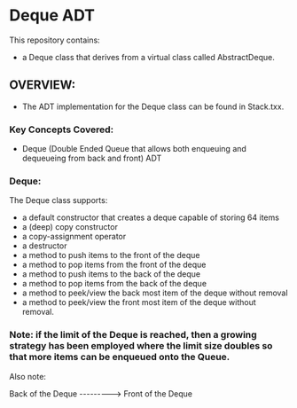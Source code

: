 # Deque ADT

This repository contains:

- a Deque class that derives from a virtual class called AbstractDeque.

## OVERVIEW:

- The ADT implementation for the Deque class can be found in Stack.txx.

### Key Concepts Covered:

- Deque (Double Ended Queue that allows both enqueuing and dequeueing from back and front) ADT

### Deque:

The Deque class supports:

- a default constructor that creates a deque capable of storing 64 items
- a (deep) copy constructor
- a copy-assignment operator
- a destructor
- a method to push items to the front of the deque
- a method to pop items from the front of the deque
- a method to push items to the back of the deque
- a method to pop items from the back of the deque
- a method to peek/view the back most item of the deque without removal
- a method to peek/view the front most item of the deque without removal.

### Note: if the limit of the Deque is reached, then a growing strategy has been employed where the limit size doubles so that more items can be enqueued onto the Queue.

Also note:

Back of the Deque ---------> Front of the Deque
